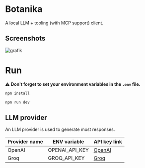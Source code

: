 # Botanika

A local LLM + tooling (with MCP support) client.

## Screenshots

![grafik](https://github.com/user-attachments/assets/0ae6e4ee-85d6-4cc7-acea-219271c36fb6)

# Run

⚠️ **Don't forget to set your environment variables in the `.env` file.**

```bash
npm install
```

```bash
npm run dev
```

## LLM provider

An LLM provider is used to generate most responses.

| Provider name | ENV variable   | API key link                                           |
|---------------|----------------|--------------------------------------------------------|
| OpenAI        | OPENAI_API_KEY | [OpenAI](https://platform.openai.com/account/api-keys) |
| Groq          | GROQ_API_KEY   | [Groq](https://console.groq.com/keys)                  |
